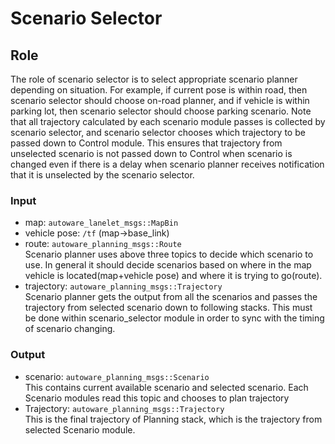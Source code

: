 # Scenario Selector

## Role

The role of scenario selector is to select appropriate scenario planner depending on situation. For example, if current pose is within road, then scenario selector should choose on-road planner, and if vehicle is within parking lot, then scenario selector should choose parking scenario.
Note that all trajectory calculated by each scenario module passes is collected by scenario selector, and scenario selector chooses which trajectory to be passed down to Control module. This ensures that trajectory from unselected scenario is not passed down to Control when scenario is changed even if there is a delay when scenario planner receives notification that it is unselected by the scenario selector.

### Input

- map: `autoware_lanelet_msgs::MapBin`
- vehicle pose: `/tf` (map->base_link)
- route: `autoware_planning_msgs::Route` <br> Scenario planner uses above three topics to decide which scenario to use. In general it should decide scenarios based on where in the map vehicle is located(map+vehicle pose) and where it is trying to go(route).
- trajectory: `autoware_planning_msgs::Trajectory` <br> Scenario planner gets the output from all the scenarios and passes the trajectory from selected scenario down to following stacks. This must be done within scenario_selector module in order to sync with the timing of scenario changing.

### Output

- scenario: `autoware_planning_msgs::Scenario` <br> This contains current available scenario and selected scenario. Each Scenario modules read this topic and chooses to plan trajectory
- Trajectory: `autoware_planning_msgs::Trajectory` <br> This is the final trajectory of Planning stack, which is the trajectory from selected Scenario module.
